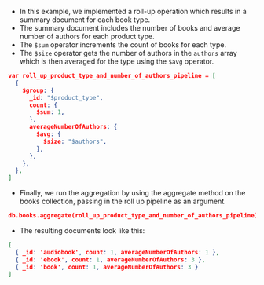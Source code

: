 - In this example, we implemented a roll-up operation which results in a summary document for each book type.
- The summary document includes the number of books and average number of authors for each product type.
- The `$sum` operator increments the count of books for each type.
- The `$size` operator gets the number of authors in the `authors` array which is then averaged for the type using the `$avg` operator.
```json
var roll_up_product_type_and_number_of_authors_pipeline = [
  {
    $group: {
      _id: "$product_type",
      count: {
        $sum: 1,
      },
      averageNumberOfAuthors: {
        $avg: {
          $size: "$authors",
        },
      },
    },
  },
]
```
- Finally, we run the aggregation by using the aggregate method on the books collection, passing in the roll up pipeline as an argument.
```json
db.books.aggregate(roll_up_product_type_and_number_of_authors_pipeline)
```
- The resulting documents look like this:
```json
[
  { _id: 'audiobook', count: 1, averageNumberOfAuthors: 1 },
  { _id: 'ebook', count: 1, averageNumberOfAuthors: 3 },
  { _id: 'book', count: 1, averageNumberOfAuthors: 3 }
]
```
